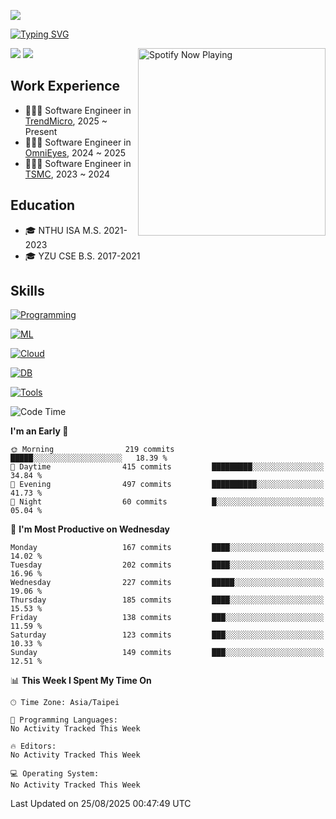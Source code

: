 ![](https://komarev.com/ghpvc/?username=peter0512lee&color=ff69b4)

[![Typing SVG](https://readme-typing-svg.herokuapp.com?color=F742BA&size=20&lines=Hi!+I'm+JYL)](https://git.io/typing-svg)

[<img src="https://spotify-now-playing.peter0512lee.vercel.app/api/spotify-playing" alt="Spotify Now Playing" width="300" align="right" />](https://open.spotify.com/user/21iyoswqgnkoe7peuesmqnhgy)

![](https://leetcard.jacoblin.cool/peter0512lee?theme=dark)
![](https://github-readme-activity-graph.vercel.app/graph?username=peter0512lee&theme=github)

## Work Experience
- 🧑🏻‍💻 Software Engineer in [TrendMicro](https://www.trendmicro.com/en_us/business.html), 2025 ~ Present
- 🧑🏻‍💻 Software Engineer in [OmniEyes](https://www.theomnieyes.com/), 2024 ~ 2025
- 🧑🏻‍💻 Software Engineer in [TSMC](https://www.tsmc.com/), 2023 ~ 2024

## Education
- 🎓 NTHU ISA M.S. 2021-2023
- 🎓 YZU CSE B.S. 2017-2021

## Skills
[![Programming](https://skillicons.dev/icons?i=cpp,py,kotlin)](https://skillicons.dev)

[![ML](https://skillicons.dev/icons?i=pytorch,opencv,sklearn)](https://skillicons.dev)

<!-- [![Web](https://skillicons.dev/icons?i=html,css,react,tailwind,nodejs,vite)](https://skillicons.dev) -->

[![Cloud](https://skillicons.dev/icons?i=aws,azure,docker,k8s)](https://skillicons.dev)

[![DB](https://skillicons.dev/icons?i=postgresql,firebase,sqlite,mongodb)](https://skillicons.dev)

[![Tools](https://skillicons.dev/icons?i=git,github,githubactions,vscode,postman,anaconda,androidstudio)](https://skillicons.dev)

<!--
<table><tr><td valign="top" width="50%">

<img src="https://github-readme-stats-sigma-five.vercel.app/api?username=peter0512lee&hide_border=true&show_icons=true&locale=en&layout=compact&theme=dracula" align="left" style="width: 100%" />

</td><td valign="top" width="50%">

<img src="https://github-readme-stats-sigma-five.vercel.app/api/top-langs?username=peter0512lee&hide_border=true&show_icons=true&locale=en&layout=compact&theme=dracula" align="left" style="width: 100%" />

</td></tr></table>  
-->

<!--START_SECTION:waka-->
![Code Time](http://img.shields.io/badge/Code%20Time-1%2C511%20hrs%205%20mins-blue)

**I'm an Early 🐤** 

```text
🌞 Morning                219 commits         █████░░░░░░░░░░░░░░░░░░░░   18.39 % 
🌆 Daytime                415 commits         █████████░░░░░░░░░░░░░░░░   34.84 % 
🌃 Evening                497 commits         ██████████░░░░░░░░░░░░░░░   41.73 % 
🌙 Night                  60 commits          █░░░░░░░░░░░░░░░░░░░░░░░░   05.04 % 
```
📅 **I'm Most Productive on Wednesday** 

```text
Monday                   167 commits         ████░░░░░░░░░░░░░░░░░░░░░   14.02 % 
Tuesday                  202 commits         ████░░░░░░░░░░░░░░░░░░░░░   16.96 % 
Wednesday                227 commits         █████░░░░░░░░░░░░░░░░░░░░   19.06 % 
Thursday                 185 commits         ████░░░░░░░░░░░░░░░░░░░░░   15.53 % 
Friday                   138 commits         ███░░░░░░░░░░░░░░░░░░░░░░   11.59 % 
Saturday                 123 commits         ███░░░░░░░░░░░░░░░░░░░░░░   10.33 % 
Sunday                   149 commits         ███░░░░░░░░░░░░░░░░░░░░░░   12.51 % 
```


📊 **This Week I Spent My Time On** 

```text
🕑︎ Time Zone: Asia/Taipei

💬 Programming Languages: 
No Activity Tracked This Week

🔥 Editors: 
No Activity Tracked This Week

💻 Operating System: 
No Activity Tracked This Week
```


 Last Updated on 25/08/2025 00:47:49 UTC
<!--END_SECTION:waka-->


<!--
**peter0512lee/peter0512lee** is a ✨ _special_ ✨ repository because its `README.md` (this file) appears on your GitHub profile.

